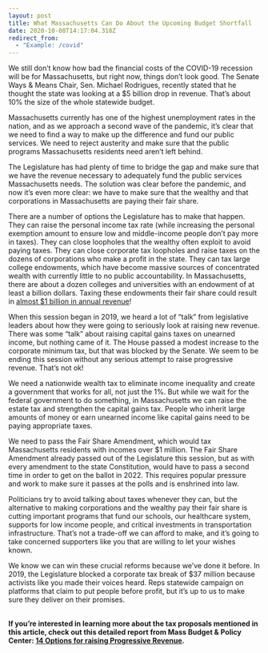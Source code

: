 ```yaml
---
layout: post
title: What Massachusetts Can Do About the Upcoming Budget Shortfall
date: 2020-10-08T14:17:04.318Z
redirect_from:
  - "Example: /covid"
---
```

We still don’t know how bad the financial costs of the COVID-19 recession will be for Massachusetts, but right now, things don’t look good. The Senate Ways & Means Chair, Sen. Michael Rodrigues, recently stated that he thought the state was looking at a $5 billion drop in revenue. That’s about 10% the size of the whole statewide budget.



Massachusetts currently has one of the highest unemployment rates in the nation, and as we approach a second wave of the pandemic, it’s clear that we need to find a way to make up the difference and fund our public services. We need to reject austerity and make sure that the public programs Massachusetts residents need aren’t left behind.

The Legislature has had plenty of time to bridge the gap and make sure that we have the revenue necessary to adequately fund the public services Massachusetts needs. The solution was clear before the pandemic, and now it’s even more clear: we have to make sure that the wealthy and that corporations in Massachusetts are paying their fair share.

There are a number of options the Legislature has to make that happen. They can raise the personal income tax rate (while increasing the personal exemption amount to ensure low and middle-income people don’t pay more in taxes). They can close loopholes that the wealthy often exploit to avoid paying taxes. They can close corporate tax loopholes and raise taxes on the dozens of corporations who make a profit in the state. They can tax large college endowments, which have become massive sources of concentrated wealth with currently little to no public accountability. In Massachusetts, there are about a dozen colleges and universities with an endowment of at least a billion dollars. Taxing these endowments their fair share could result in [almost $1 billion in annual revenue](https://www.urban.org/urban-wire/proposed-massachusetts-tax-college-endowments-could-raise-1-billion-what-are-trade-offs)!

When this session began in 2019, we heard a lot of “talk” from legislative leaders about how they were going to seriously look at raising new revenue. There was some “talk” about raising capital gains taxes on unearned income, but nothing came of it. The House passed a modest increase to the corporate minimum tax, but that was blocked by the Senate. We seem to be ending this session without any serious attempt to raise progressive revenue. That’s not ok!

We need a nationwide wealth tax to eliminate income inequality and create a government that works for all, not just the 1%. But while we wait for the federal government to do something, in Massachusetts we can raise the estate tax and strengthen the capital gains tax. People who inherit large amounts of money or earn unearned income like capital gains need to be paying appropriate taxes.



We need to pass the Fair Share Amendment, which would tax Massachusetts residents with incomes over $1 million. The Fair Share Amendment already passed out of the Legislature this session, but as with every amendment to the state Constitution, would have to pass a second time in order to get on the ballot in 2022. This requires popular pressure and work to make sure it passes at the polls and is enshrined into law.


Politicians try to avoid talking about taxes whenever they can, but the alternative to making corporations and the wealthy pay their fair share is cutting important programs that fund our schools, our healthcare system, supports for low income people, and critical investments in transportation infrastructure. That’s not a trade-off we can afford to make, and it’s going to take concerned supporters like you that are willing to let your wishes known.


We know we can win these crucial reforms because we’ve done it before. In 2019, the Legislature blocked a corporate tax break of $37 million because activists like you made their voices heard. Reps statewide campaign on platforms that claim to put people before profit, but it’s up to us to make sure they deliver on their promises.

**\
If you’re interested in learning more about the tax proposals mentioned in this article, check out this detailed report from Mass Budget & Policy Center: [14 Options for raising Progressive Revenue](https://massbudget.org/report_window.php?loc=14-Options-for-Raising-Progressive-Revenue.html).**
